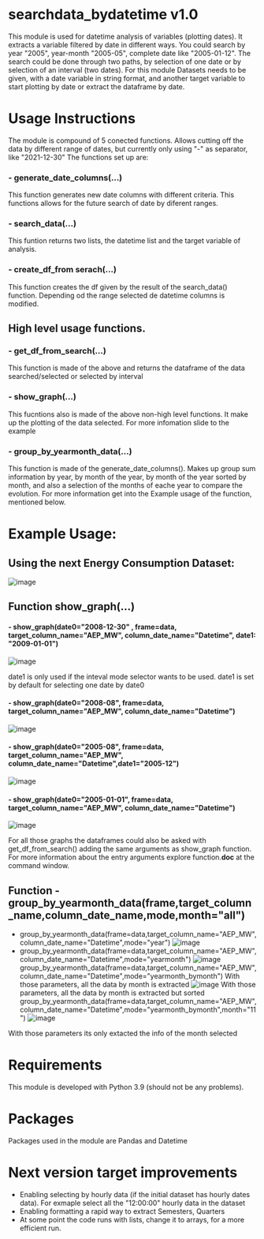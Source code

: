 # searchdata_bydatetime v1.0
This module is  used for datetime analysis of variables (plotting dates). It extracts a variable filtered by date in different ways. You could search by year "2005", year-month "2005-05", complete date like "2005-01-12". The search could be done through two paths, by selection of one date or by selection of an interval (two dates). For this module Datasets needs to be given, with a date variable in string format, and another target variable to start plotting by date or extract the dataframe by date.

# Usage Instructions
The module is compound of 5 conected functions. Allows cutting off the data by different range of dates, but currently only using "-" as separator, like "2021-12-30"
The functions set up are:
### - generate_date_columns(...)
This function generates new date columns with different criteria. This functions allows for the future search of date by diferent ranges.
### - search_data(...) 
This funtion returns two lists, the datetime list and the target variable of analysis.
### - create_df_from serach(...) 
This function creates the df given by the result of the search_data() function. Depending od the range selected de datetime columns is modified.
## High level usage functions.
### - get_df_from_search(...) 
This function is made of the above and returns the dataframe of the data searched/selected or selected by interval
### - show_graph(...) 
This fucntions also is made of the above non-high level functions. It make up the plotting of the data selected. For more infomation slide to the example
### - group_by_yearmonth_data(...)
This function is  made of the generate_date_columns(). Makes up group sum information by year, by month of the year, by month of the year sorted by month, and also a selection of the months of eache year to compare the evolution. For more information get into the Example usage of the function, mentioned below.
# Example Usage:
## Using the next Energy Consumption Dataset:
![image](https://user-images.githubusercontent.com/61083270/147823068-7ba693bc-7241-41bc-a703-f72c13d491d6.png)
## Function show_graph(...)
#### - show_graph(date0="2008-12-30" , frame=data, target_column_name="AEP_MW", column_date_name="Datetime", date1: "2009-01-01")
![image](https://user-images.githubusercontent.com/61083270/147822950-50f96063-733f-440b-a926-144d9a82bb1f.png)

date1 is only used if the inteval mode selector wants to be used. date1 is set by default for selecting one date by date0
#### - show_graph(date0="2008-08", frame=data, target_column_name="AEP_MW", column_date_name="Datetime")
![image](https://user-images.githubusercontent.com/61083270/147823241-c24a87a9-212d-49a2-a0cc-2c1371193dda.png)
#### - show_graph(date0="2005-08", frame=data, target_column_name="AEP_MW", column_date_name="Datetime",date1="2005-12")
![image](https://user-images.githubusercontent.com/61083270/147823279-994c2e34-f034-41f0-bb38-03ba4f63b9d4.png)
#### - show_graph(date0="2005-01-01", frame=data, target_column_name="AEP_MW", column_date_name="Datetime")
![image](https://user-images.githubusercontent.com/61083270/147823315-0c9e8e05-765b-481c-91a6-c5acd70ad78e.png)

For all those graphs the dataframes could also be asked with get_df_from_search() adding the same arguments as show_graph function. For more information about the entry arguments explore function.__doc__ at the command window.

## Function - group_by_yearmonth_data(frame,target_column_name,column_date_name,mode,month="all")
- group_by_yearmonth_data(frame=data,target_column_name="AEP_MW",column_date_name="Datetime",mode="year")
![image](https://user-images.githubusercontent.com/61083270/147839046-ff1e512c-97bd-4299-8b21-85f0569cccee.png)
- group_by_yearmonth_data(frame=data,target_column_name="AEP_MW",column_date_name="Datetime",mode="yearmonth")
![image](https://user-images.githubusercontent.com/61083270/147839117-2048a69d-96c8-436a-acd4-f0310947ab5d.png)
group_by_yearmonth_data(frame=data,target_column_name="AEP_MW",column_date_name="Datetime",mode="yearmonth_bymonth")
With those parameters, all the data by month is extracted 
![image](https://user-images.githubusercontent.com/61083270/147839133-900ad8c1-668c-4fa1-9f09-b10475c328cd.png)
With those parameters, all the data by month is extracted but sorted 
group_by_yearmonth_data(frame=data,target_column_name="AEP_MW",column_date_name="Datetime",mode="yearmonth_bymonth",month="11")
![image](https://user-images.githubusercontent.com/61083270/147839159-ebe5099c-d95f-4ef7-9f78-fb4f24cb7fdb.png)

With those parameters its only extacted the info of the month selected

# Requirements
This module is developed with Python 3.9 (should not be any problems).
# Packages
Packages used in the module are Pandas and Datetime
# Next version target improvements
- Enabling selecting by hourly data (if the initial dataset has  hourly dates data). For exmaple select all the "12:00:00" hourly data in the dataset
- Enabling formatting a rapid way to extract Semesters, Quarters
- At some point the code runs with lists, change it to arrays, for a more efficient run.
